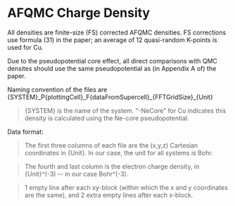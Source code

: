 # AFQMC Charge Density

All densities are finite-size (FS) corrected AFQMC densities. FS corrections use formula (31) in the paper; an average of 12 quasi-random K-points is used for Cu.

Due to the pseudopotential core effect, all direct comparisons with QMC densites should use the same pseudopotential as (in Appendix A of) the paper.

Naming convention of the files are {SYSTEM}\_P{plottingCell}\_F{dataFromSupercell}\_{FFTGridSize}\_{Unit}

> {SYSTEM} is the name of the system. "-NeCore" for Cu indicates this density is calculated using the Ne-core pseudopotential.

Data format:

> The first three columns of each file are the (x,y,z) Cartesian coordinates in {Unit}. In our case, the unit for all systems is Bohr.

> The fourth and last column is the electron charge density, in {Unit}^(-3) -- in our case Bohr^(-3).

> 1 empty line after each xy-block (within which the x and y coordinates are the same), and 2 extra empty lines after each x-block.
